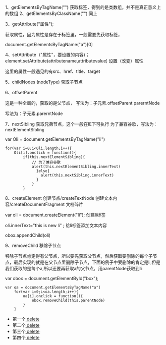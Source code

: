 1、getElementsByTagName("") 获取标签，得到的是类数组，并不是真正意义上的数组
2、getElementsByClassName("") 同上

3、getAttribute("属性"); 

获取属性，因为属性是存在于标签里，一般需要先获取标签，

document.getElementsByTagName("a")[0]

4、setAttribute（"属性"，要设置的内容)； 
element.setAttribute(attributename,attributevalue)
设置（改变）属性

这里的属性一般遇见的有src、href、title、target

5、childNodes  (nodeType)	获取子节点

6、offsetParent 

这是一种全局的，获取的是父节点， 写法为：子元素.offsetParent
parerntNode

写法为：子元素.parerntNode

7、nextSibling 获取兄弟节点，这个一般在IE下可执行
为了兼容谷歌，写法为：nextElementSibling

 var Oli = document.getElementsByTagName("li")

	for(var i=0;i<Oli.length;i++){
		Oli[i].onclick = function(){
			if(this.nextElementSibling){
				// 为了兼容谷歌
				alert(this.nextElementSibling.innerText)   
				  }else{
				  	alert(this.nextSibling.innerText)
				  }
				}
			}

8、createElement	创建节点/createTextNode	创建文本内容/createDocumentFragment 文档碎片


var oli = document.createElement("li"); 创建li标签

oli.innerText="this is new li" ;  给li标签添加文本内容

obox.appendChild(oli) 

9、removeChild 移除子节点

移除子节点肯定得有父节点，所以要先获取父节点，然后获取要删除的每个子节点，最后实现的就是在父节点里删除子节点，下面的例子中要删除的肯定是li,但是我们获取的是每个a,所以还要再获取a的父节点，用parentNode获取到li

var obox = document.getElementById("box");

	var oa = document.getElementsByTagName("a")
		for(var i=0;i<oa.length;i++){
			oa[i].onclick = function(){
				obox.removeChild(this.parentNode)
			}
		}

<ul id="box">
	<li>第一个<a href="javascript:"> delete</a></li>
	<li>第二个<a href="javascript:"> delete</a></li>
	<li>第三个<a href="javascript:"> delete</a></li>
	<li>第四个<a href="javascript:"> delete</a></li>
</ul>

